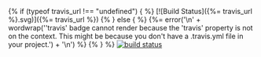 {% if (typeof travis_url !== "undefined") { %} [![Build Status]({%= travis_url %}.svg)]({%= travis_url %}) {% } else { %} {%= error('\n' + wordwrap('\'travis\' badge cannot render because the \'travis\' property is not on the context. This might be because you don\'t have a .travis.yml file in your project.') + '\n') %} {% } %}
[![build status](http://img.shields.io/travis/badges/shields.svg)](https://travis-ci.org/badges/shields)